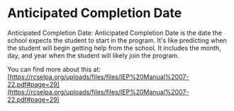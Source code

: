 # Anticipated Completion Date
Anticipated Completion Date: Anticipated Completion Date is the date the school expects the student to start in the program. It's like predicting when the student will begin getting help from the school. It includes the month, day, and year when the student will likely join the program.

You can find more about this at: [https://rcselpa.org/uploads/files/files/IEP%20Manual%2007-22.pdf#page=29](https://rcselpa.org/uploads/files/files/IEP%20Manual%2007-22.pdf#page=29)
